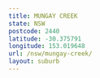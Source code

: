 ```yaml
---
title: MUNGAY CREEK
state: NSW
postcode: 2440
latitude: -30.375791
longitude: 153.019648
url: /nsw/mungay-creek/
layout: suburb
---
```

